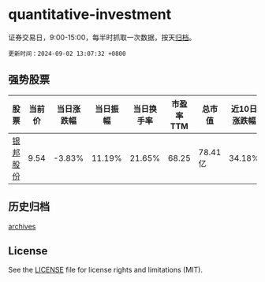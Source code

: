 # quantitative-investment

证券交易日，9:00-15:00，每半时抓取一次数据，按天[归档](archives)。

`更新时间：2024-09-02 13:07:32 +0800`

## 强势股票

|股票|当前价|当日涨跌幅|当日振幅|当日换手率|市盈率TTM|总市值|近10日涨跌幅|
|----|----|----|----|----|----|----|----|
|[银邦股份](https://xueqiu.com/S/SZ300337)|9.54|-3.83%|11.19%|21.65%|68.25|78.41亿|34.18%|

## 历史归档

[archives](archives)

## License

See the [LICENSE](LICENSE) file for license rights and limitations (MIT).